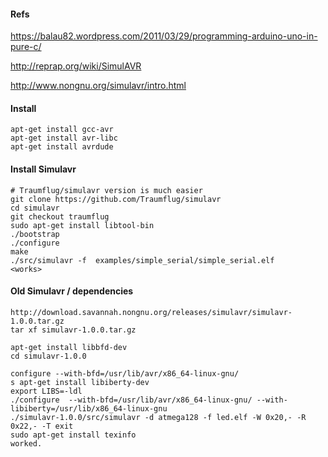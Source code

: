 
#### Refs
  https://balau82.wordpress.com/2011/03/29/programming-arduino-uno-in-pure-c/

  http://reprap.org/wiki/SimulAVR

  http://www.nongnu.org/simulavr/intro.html

#### Install
```
apt-get install gcc-avr
apt-get install avr-libc
apt-get install avrdude
```

#### Install Simulavr
```
# Traumflug/simulavr version is much easier
git clone https://github.com/Traumflug/simulavr
cd simulavr
git checkout traumflug
sudo apt-get install libtool-bin
./bootstrap
./configure
make
./src/simulavr -f  examples/simple_serial/simple_serial.elf
<works>
```

#### Old Simulavr / dependencies
```
http://download.savannah.nongnu.org/releases/simulavr/simulavr-1.0.0.tar.gz
tar xf simulavr-1.0.0.tar.gz

apt-get install libbfd-dev
cd simulavr-1.0.0

configure --with-bfd=/usr/lib/avr/x86_64-linux-gnu/
s apt-get install libiberty-dev
export LIBS=-ldl
./configure  --with-bfd=/usr/lib/avr/x86_64-linux-gnu/ --with-libiberty=/usr/lib/x86_64-linux-gnu
./simulavr-1.0.0/src/simulavr -d atmega128 -f led.elf -W 0x20,- -R 0x22,- -T exit
sudo apt-get install texinfo
worked.
```
